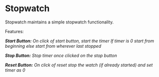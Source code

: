# Stopwatch



Stopwatch maintains a simple stopwatch functionality. 

Features:

<i><b>Start Button:</b> On click of start button, start the timer If timer is 0 start from beginning else start from wherever last stopped</i>

<i><b>Stop Button:</b> Stop timer once clicked on the stop button</i>

  <i><b>Reset Button:</b> On click of reset stop the watch (if already started) and set timer as 0</i>
